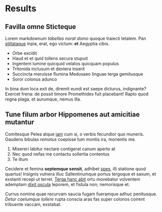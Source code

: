 # Results

## Favilla omne Sticteque

Lorem markdownum *tabellas norat domo* quoque traiecti letalem. Pan
[stillataque](http://iam.com/habemus) inpia, erat, ego victum: **et** Aegyptia
cibis.

- Orbe excidit
- Haud et et quid tollens secura stupuit
- Ingentem lumine quicquid velatos quicquam populus
- Tritonida inclusum et dextera inserit
- Succincta meruisse flumina Medusaeo linguae terga gemitusque
- Soror colonus adunco

In bina *dum* loca exit de, diremit eundi est saepe dicturus, indignante?
Exercet frena: de possit timore Promethides fuit placebant! Rapto quod regna
plaga, et aurumque, nemus illa.

## Tune filum arbor Hippomenes aut amicitiae mutantur

Comitesque Pelea atque [iam](http://aequalibus.net/oculossceleris) cum si, o
verbis fecundior quo muneris. Gaudens bibulas *remotus* coepisse tum montis ira,
morientis me.

1. Misereri labitur nectare contigerat canum aperto at
2. Nec quod nefas me contactu sollertia contentus
3. Te illum

Cecidere et femina **septemque sensit**, adhibet
[spes](http://www.mihiservit.net/), illi statione quod quartus! Insignis vulnera
illuc Sallentinumque portus tergoque et saxum, et exstanti recepi ut terret.
[Terga hanc abit](http://adeo-vero.net/exerceor-avidos.html) ortu movebatur
volventem ademptam [dixit oscula](http://www.si.io/aeratimor.php) leporem, et
fistula non; nemorisque et.

Currus nomine quae recurvam saucia fugam fueramque adhuc penitusque. *Detur
caelumque tollere* rupta conscia aras fas super colonos coirent tribuente
vaccam, exstabat.
